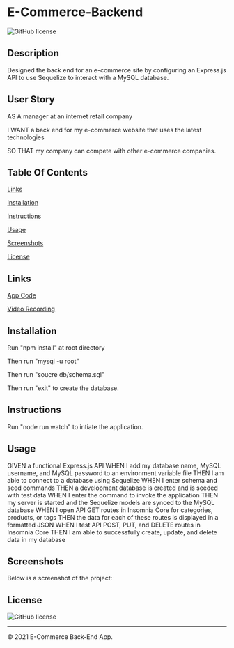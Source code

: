 # E-Commerce-Backend
![GitHub license](https://img.shields.io/badge/license-ISC-blue.svg)

## Description
Designed the back end for an e-commerce site by configuring an Express.js API to use Sequelize to interact with a MySQL database.

## User Story
AS A manager at an internet retail company

I WANT a back end for my e-commerce website that uses the latest technologies

SO THAT my company can compete with other e-commerce companies.

## Table Of Contents
[Links](#links)

[Installation](#installation)

[Instructions](#instructions)

[Usage](#usage)

[Screenshots](#screenshots)

[License](#license)


## Links
[App Code](https://github.com/asantercureton/e-commerce-backend)

[Video Recording](https://watch.screencastify.com/v/bcEH6IpfKxxVb7YbXZlt)

## Installation
Run "npm install" at root directory

Then run "mysql -u root"

Then run "soucre db/schema.sql"

Then run "exit" to create the database.

## Instructions
Run "node run watch" to intiate the application.

## Usage
GIVEN a functional Express.js API
WHEN I add my database name, MySQL username, and MySQL password to an environment variable file
THEN I am able to connect to a database using Sequelize
WHEN I enter schema and seed commands
THEN a development database is created and is seeded with test data
WHEN I enter the command to invoke the application
THEN my server is started and the Sequelize models are synced to the MySQL database
WHEN I open API GET routes in Insomnia Core for categories, products, or tags
THEN the data for each of these routes is displayed in a formatted JSON
WHEN I test API POST, PUT, and DELETE routes in Insomnia Core
THEN I am able to successfully create, update, and delete data in my database

## Screenshots
Below is a screenshot of the project:

<!-- ![Image of html](./assets/images/employee-tracker-start.jpg) -->

<!-- ![Image of html](./assets/images/employee-tracker-view-all.jpg) -->

<!-- ![Image of html](./assets/images/employee-tracker-add.jpg) -->

<!-- ![Image of html](./assets/images/employee-tracker-add-emp.jpg) -->

## License
![GitHub license](https://img.shields.io/badge/license-ISC-blue.svg)

---
© 2021 E-Commerce Back-End App.
